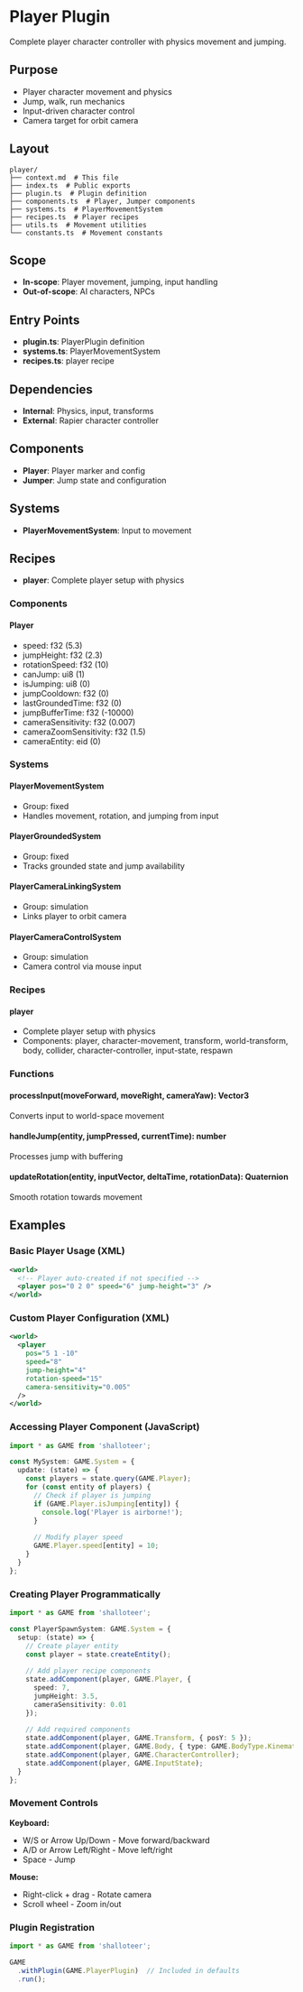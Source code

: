 # Player Plugin

<!-- LLM:OVERVIEW -->
Complete player character controller with physics movement and jumping.
<!-- /LLM:OVERVIEW -->

## Purpose

- Player character movement and physics
- Jump, walk, run mechanics
- Input-driven character control
- Camera target for orbit camera

## Layout

```
player/
├── context.md  # This file
├── index.ts  # Public exports
├── plugin.ts  # Plugin definition
├── components.ts  # Player, Jumper components
├── systems.ts  # PlayerMovementSystem
├── recipes.ts  # Player recipes
├── utils.ts  # Movement utilities
└── constants.ts  # Movement constants
```

## Scope

- **In-scope**: Player movement, jumping, input handling
- **Out-of-scope**: AI characters, NPCs

## Entry Points

- **plugin.ts**: PlayerPlugin definition
- **systems.ts**: PlayerMovementSystem
- **recipes.ts**: player recipe

## Dependencies

- **Internal**: Physics, input, transforms
- **External**: Rapier character controller

## Components

- **Player**: Player marker and config
- **Jumper**: Jump state and configuration

## Systems

- **PlayerMovementSystem**: Input to movement

## Recipes

- **player**: Complete player setup with physics

<!-- LLM:REFERENCE -->
### Components

#### Player
- speed: f32 (5.3)
- jumpHeight: f32 (2.3)
- rotationSpeed: f32 (10)
- canJump: ui8 (1)
- isJumping: ui8 (0)
- jumpCooldown: f32 (0)
- lastGroundedTime: f32 (0)
- jumpBufferTime: f32 (-10000)
- cameraSensitivity: f32 (0.007)
- cameraZoomSensitivity: f32 (1.5)
- cameraEntity: eid (0)

### Systems

#### PlayerMovementSystem
- Group: fixed
- Handles movement, rotation, and jumping from input

#### PlayerGroundedSystem
- Group: fixed
- Tracks grounded state and jump availability

#### PlayerCameraLinkingSystem
- Group: simulation
- Links player to orbit camera

#### PlayerCameraControlSystem
- Group: simulation
- Camera control via mouse input

### Recipes

#### player
- Complete player setup with physics
- Components: player, character-movement, transform, world-transform, body, collider, character-controller, input-state, respawn

### Functions

#### processInput(moveForward, moveRight, cameraYaw): Vector3
Converts input to world-space movement

#### handleJump(entity, jumpPressed, currentTime): number
Processes jump with buffering

#### updateRotation(entity, inputVector, deltaTime, rotationData): Quaternion
Smooth rotation towards movement
<!-- /LLM:REFERENCE -->

<!-- LLM:EXAMPLES -->
## Examples

### Basic Player Usage (XML)

```xml
<world>
  <!-- Player auto-created if not specified -->
  <player pos="0 2 0" speed="6" jump-height="3" />
</world>
```

### Custom Player Configuration (XML)

```xml
<world>
  <player 
    pos="5 1 -10"
    speed="8"
    jump-height="4"
    rotation-speed="15"
    camera-sensitivity="0.005"
  />
</world>
```

### Accessing Player Component (JavaScript)

```typescript
import * as GAME from 'shalloteer';

const MySystem: GAME.System = {
  update: (state) => {
    const players = state.query(GAME.Player);
    for (const entity of players) {
      // Check if player is jumping
      if (GAME.Player.isJumping[entity]) {
        console.log('Player is airborne!');
      }
      
      // Modify player speed
      GAME.Player.speed[entity] = 10;
    }
  }
};
```

### Creating Player Programmatically

```typescript
import * as GAME from 'shalloteer';

const PlayerSpawnSystem: GAME.System = {
  setup: (state) => {
    // Create player entity
    const player = state.createEntity();
    
    // Add player recipe components
    state.addComponent(player, GAME.Player, {
      speed: 7,
      jumpHeight: 3.5,
      cameraSensitivity: 0.01
    });
    
    // Add required components
    state.addComponent(player, GAME.Transform, { posY: 5 });
    state.addComponent(player, GAME.Body, { type: GAME.BodyType.KinematicPositionBased });
    state.addComponent(player, GAME.CharacterController);
    state.addComponent(player, GAME.InputState);
  }
};
```

### Movement Controls

**Keyboard:**
- W/S or Arrow Up/Down - Move forward/backward
- A/D or Arrow Left/Right - Move left/right 
- Space - Jump

**Mouse:**
- Right-click + drag - Rotate camera
- Scroll wheel - Zoom in/out

### Plugin Registration

```typescript
import * as GAME from 'shalloteer';

GAME
  .withPlugin(GAME.PlayerPlugin)  // Included in defaults
  .run();
```
<!-- /LLM:EXAMPLES -->
